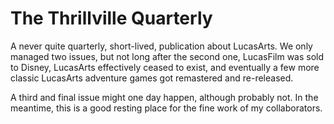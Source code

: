 # The Thrillville Quarterly

A never quite quarterly, short-lived, publication about LucasArts. We only managed two issues, but not long after the second one, LucasFilm was sold to Disney, LucasArts effectively ceased to exist, and eventually a few more classic LucasArts adventure games got remastered and re-released.

A third and final issue might one day happen, although probably not. In the meantime, this is a good resting place for the fine work of my collaborators. 
